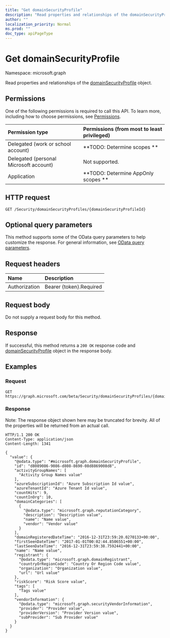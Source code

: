 ```yaml
---
title: "Get domainSecurityProfile"
description: "Read properties and relationships of the domainSecurityProfile object."
author: ""
localization_priority: Normal
ms.prod: ""
doc_type: apiPageType
---
```


# Get domainSecurityProfile

Namespace: microsoft.graph

Read properties and relationships of the [domainSecurityProfile](../resources/domainsecurityprofile.md) object.

## Permissions
One of the following permissions is required to call this API. To learn more, including how to choose permissions, see [Permissions](/concepts/permissions-reference.md).

|Permission type|Permissions (from most to least privileged)|
|:---|:---|
|Delegated (work or school account)|**TODO: Determine scopes **|
|Delegated (personal Microsoft account)|Not supported.|
|Application|**TODO: Determine AppOnly scopes **|

## HTTP request
<!-- {
  "blockType": "ignored"
}
-->
``` http
GET /Security/domainSecurityProfiles/{domainSecurityProfileId}
```

## Optional query parameters
This method supports some of the OData query parameters to help customize the response. For general information, see [OData query parameters](/graph/query-parameters).

## Request headers
|Name|Description|
|:---|:---|
|Authorization|Bearer {token}.Required|

## Request body
Do not supply a request body for this method.

## Response
If successful, this method returns a `200 OK` response code and [domainSecurityProfile](../resources/domainsecurityprofile.md) object in the response body.

## Examples

### Request
<!-- {
  "blockType": "request",
  "name": "get_domainsecurityprofile"
}
-->
``` http
GET https://graph.microsoft.com/beta/Security/domainSecurityProfiles/{domainSecurityProfileId}
```

### Response
Note: The response object shown here may be truncated for brevity. All of the properties will be returned from an actual call.
<!-- {
  "blockType": "response",
  "truncated": true,
  "@odata.type": "microsoft.graph.domainSecurityProfile"
}
-->
``` http
HTTP/1.1 200 OK
Content-Type: application/json
Content-Length: 1341

{
  "value": {
    "@odata.type": "#microsoft.graph.domainSecurityProfile",
    "id": "d8089086-9086-d808-8690-08d8869008d8",
    "activityGroupNames": [
      "Activity Group Names value"
    ],
    "azureSubscriptionId": "Azure Subscription Id value",
    "azureTenantId": "Azure Tenant Id value",
    "countHits": 9,
    "countInOrg": 10,
    "domainCategories": [
      {
        "@odata.type": "microsoft.graph.reputationCategory",
        "description": "Description value",
        "name": "Name value",
        "vendor": "Vendor value"
      }
    ],
    "domainRegisteredDateTime": "2016-12-31T23:59:20.0270133+00:00",
    "firstSeenDateTime": "2017-01-01T00:02:44.8506551+00:00",
    "lastSeenDateTime": "2016-12-31T23:59:38.7592441+00:00",
    "name": "Name value",
    "registrant": {
      "@odata.type": "microsoft.graph.domainRegistrant",
      "countryOrRegionCode": "Country Or Region Code value",
      "organization": "Organization value",
      "url": "Url value"
    },
    "riskScore": "Risk Score value",
    "tags": [
      "Tags value"
    ],
    "vendorInformation": {
      "@odata.type": "microsoft.graph.securityVendorInformation",
      "provider": "Provider value",
      "providerVersion": "Provider Version value",
      "subProvider": "Sub Provider value"
    }
  }
}
```


